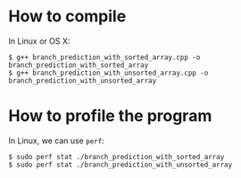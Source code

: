 # How to compile

In Linux or OS X:

```
$ g++ branch_prediction_with_sorted_array.cpp -o branch_prediction_with_sorted_array
$ g++ branch_prediction_with_unsorted_array.cpp -o branch_prediction_with_unsorted_array
```

# How to profile the program

In Linux, we can use `perf`:

```
$ sudo perf stat ./branch_prediction_with_sorted_array
$ sudo perf stat ./branch_prediction_with_unsorted_array
```
